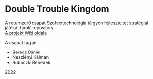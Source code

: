 # Double Trouble Kingdom

A returnzer0 csapat Szofvertechnológia tárgyon fejlesztettet stratégiai játékát tároló repository. \
[A projekt Wiki oldala](../../wikis/Home)

A csapat tagjai:
- Berecz Dániel 
- Neszlényi Kálmán 
- Rubóczki Benedek

2022

